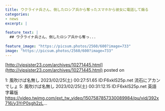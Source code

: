 ```yaml
---
title: ウクライナ兵さん、倒したロシア兵から奪ったスマホから彼女に電話して煽る
categories:
- news
excerpt: |
  
feature_text: |
  ## ウクライナ兵さん、倒したロシア兵から奪っ...
  
feature_image: "https://picsum.photos/2560/600?image=733"
image: "https://picsum.photos/2560/600?image=733"
---
```


[http://vipsister23.com/archives/10271445.html](http://vipsister23.com/archives/10271445.html)
posted on 

<!--more-->

1: 風吹けば名無し 2023/02/25(土) 00:27:51.65 ID:F6xklS25p.net 流石にアカンでしょ 5: 風吹けば名無し 2023/02/25(土) 00:31:12.15 ID:F6xklS25p.net 英語字幕版 https://video.twimg.com/ext_tw_video/1507587857330089984/pu/vid/392x716/y3YrP0sgh2zL...

